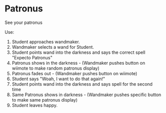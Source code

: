 Patronus
========

See your patronus

Use:
  1. Student approaches wandmaker.
  2. Wandmaker selects a wand for Student.
  3. Student points wand into the darkness and says the correct spell "Expecto Patronus"
  4. Patronus shows in the darkness - (Wandmaker pushes button on wiimote to make random patronus display)
  5. Patronus fades out - (Wandmaker pushes button on wiimote)
  6. Student says "Woah, I want to do that again!"
  7. Student points wand into the darkness and says spell for the second time
  8. Same Patronus shows in darkness - (Wandmaker pushes specific button to make same patronus display)
  9. Student leaves happy.
